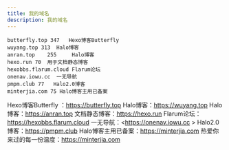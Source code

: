 ```yaml
---
title: 我的域名
description: 我的域名
---
```


```
butterfly.top 347   Hexo博客Butterfly 
wuyang.top 313  Halo博客
anran.top	 255     Halo博客
hexo.run 70  用于文档静态博客
hexobbs.flarum.cloud Flarum论坛
onenav.iowu.cc  一无导航
pmpm.club 77   Halo2.0博客
minterjia.com 75 Halo博客主用已备案
```

Hexo博客Butterfly ：<https://butterfly.top>
Halo博客：<https://wuyang.top>
Halo博客：<https://anran.top>
文档静态博客：<https://hexo.run>
Flarum论坛：<https://hexobbs.flarum.cloud>
一无导航：<https://onenav.iowu.cc >
Halo2.0博客：<https://pmpm.club>
Halo博客主用已备案：<https://minterjia.com>
热爱你来过的每一份温度：<https://minterjia.com>